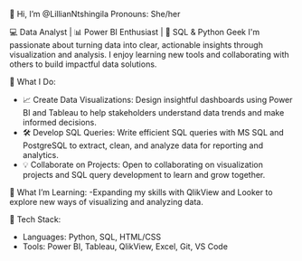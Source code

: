 👋 Hi, I’m @LillianNtshingila
Pronouns: She/her

💻 Data Analyst | 📊 Power BI Enthusiast | 🐍 SQL & Python Geek
I'm passionate about turning data into clear, actionable insights through visualization and analysis. I enjoy learning new tools and collaborating with others to build impactful data solutions.

🌟 What I Do:
- 📈 Create Data Visualizations: Design insightful dashboards using Power BI and Tableau to help stakeholders understand data trends and make informed decisions.
- 🛠️ Develop SQL Queries: Write efficient SQL queries with MS SQL and PostgreSQL to extract, clean, and analyze data for reporting and analytics.
- 💡 Collaborate on Projects: Open to collaborating on visualization projects and SQL query development to learn and grow together.

🌱 What I’m Learning:
-Expanding my skills with QlikView and Looker to explore new ways of visualizing and analyzing data.

🧰 Tech Stack:
- Languages: Python, SQL, HTML/CSS
- Tools: Power BI, Tableau, QlikView, Excel, Git, VS Code

<!---
LillianNtshingila/LillianNtshingila is a ✨ special ✨ repository because its `README.md` (this file) appears on your GitHub profile.
You can click the Preview link to take a look at your changes.
--->
